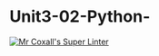 # Unit3-02-Python- 
[![Mr Coxall's Super Linter](https://github.com/ICS3U-C-Programming-HiabGm/Unit3-02-Python/workflows/Mr%20Coxall's%20Super%20Linter/badge.svg)](https://github.com/ICS3U-C-Programming-HiabGm/Unit3-02-Python/actions/)

